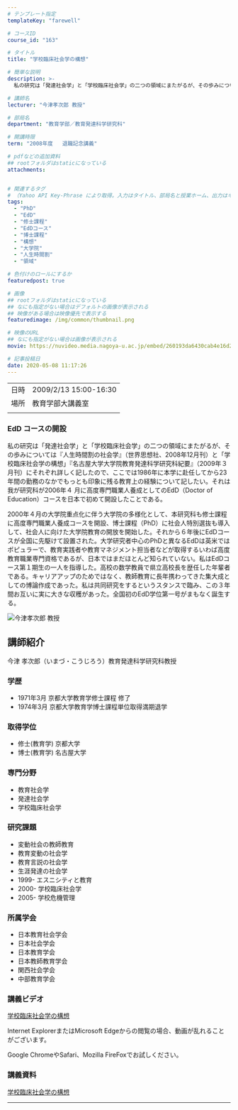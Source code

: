 ```yaml
---
# テンプレート指定
templateKey: "farewell"

# コースID
course_id: "163"

# タイトル
title: "学校臨床社会学の構想"

# 簡単な説明
description: >-
  私の研究は「発達社会学」と「学校臨床社会学」の二つの領域にまたがるが、その歩みについては『人生時間割の社会学』（世界思想社、2008年12月刊）と「学校臨床社会学の構想」『名古屋大学大学院教育発達科学研究科紀要』（2009年３月刊）にそれぞれ詳しく記したので、ここでは1986年に本学に赴任してから23年間の勤務のなかでもっとも印象に残る教育上の経験について記したい。それは我が研究科が2006年 ....

# 講師名
lecturer: "今津孝次郎 教授"

# 部局名
department: "教育学部／教育発達科学研究科"

# 開講時限
term: "2008年度	退職記念講義"

# pdfなどの追加資料
## rootフォルダはstaticになっている
attachments:


# 関連するタグ
# （Yahoo API Key-Phrase により取得。入力はタイトル、部局名と授業ホーム、出力はキーフレーズ（tags））
tags:
  - "PhD"
  - "EdD"
  - "修士課程"
  - "EdDコース"
  - "博士課程"
  - "構想"
  - "大学院"
  - "人生時間割"
  - "領域"

# 色付けのロールにするか
featuredpost: true

# 画像
## rootフォルダはstaticになっている
## なにも指定がない場合はデフォルトの画像が表示される
## 映像がある場合は映像優先で表示する
featuredimage: /img/common/thumbnail.png

# 映像のURL
## なにも指定がない場合は画像が表示される
movie: https://nuvideo.media.nagoya-u.ac.jp/embed/260193da6430cab4e16d27b69ba985cce4b2ab92

# 記事投稿日
date: 2020-05-08 11:17:26
---
```


|   |   |
|---|---|
| 日時 | 2009/2/13  15:00-16:30 |
| 場所 | 教育学部大講義室 |
|   |   |


### EdD コースの開設

私の研究は「発達社会学」と「学校臨床社会学」の二つの領域にまたがるが、その歩みについては『人生時間割の社会学』（世界思想社、2008年12月刊）と「学校臨床社会学の構想」『名古屋大学大学院教育発達科学研究科紀要』（2009年３月刊）にそれぞれ詳しく記したので、ここでは1986年に本学に赴任してから23年間の勤務のなかでもっとも印象に残る教育上の経験について記したい。それは我が研究科が2006年４ 月に高度専門職業人養成としてのEdD（Doctor of Education）コースを日本で初めて開設したことである。

2000年４月の大学院重点化に伴う大学院の多様化として、本研究科も修士課程に高度専門職業人養成コースを開設、博士課程（PhD）に社会人特別選抜も導入して、社会人に向けた大学院教育の開放を開始した。それから６年後にEdDコースが全国に先駆けて設置された。大学研究者中心のPhDと異なるEdDは英米ではポピュラーで、教育実践者や教育マネジメント担当者などが取得するいわば高度教育職業専門資格であるが、日本ではまだほとんど知られていない。私はEdDコース第１期生の一人を指導した。高校の数学教員で県立高校長を歴任した年輩者である。キャリアアップのためではなく、教師教育に長年携わってきた集大成としての博論作成であった。私は共同研究をするというスタンスで臨み、この３年間お互いに実に大きな収穫があった。全国初のEdD学位第一号がまもなく誕生する。


![今津孝次郎 教授](https://ocw.nagoya-u.jp/files/163/s_imadu.jpg) 

## 講師紹介

今津 孝次郎（いまづ・こうじろう）教育発達科学研究科教授

### 学歴

* 1971年3月 京都大学教育学修士課程 修了
* 1974年3月 京都大学教育学博士課程単位取得満期退学

### 取得学位

* 修士(教育学) 京都大学
* 博士(教育学) 名古屋大学

### 専門分野

* 教育社会学
* 発達社会学
* 学校臨床社会学

### 研究課題

* 変動社会の教師教育
* 教育変動の社会学
* 教育言説の社会学
* 生涯発達の社会学
* 1999- エスニシティと教育
* 2000- 学校臨床社会学
* 2005- 学校危機管理

### 所属学会

* 日本教育社会学会
* 日本社会学会
* 日本教育学会
* 日本教師教育学会
* 関西社会学会
* 中部教育学会


### 講義ビデオ

[学校臨床社会学の構想](https://nuvideo.media.nagoya-u.ac.jp/embed/2789f47fba126a1d3db13d832b810dbca2abb32e)



Internet ExplorerまたはMicrosoft Edgeからの閲覧の場合、動画が乱れることがございます。

Google ChromeやSafari、Mozilla FireFoxでお試しください。

### 講義資料

[学校臨床社会学の構想](https://ocw.nagoya-u.jp/files/163/imadu.pdf) 


-----